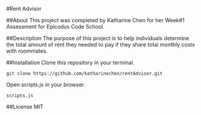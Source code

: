 #Rent Advisor 

##About 
This project was completed by Katharine Chen for her Week#1 Assessment for Epicodus Code School. 

##Description 
The purpose of this project is to help individuals determine the total amount of rent they needed to pay if they share total monthly costs with roommates.

##Installation 
Clone this repository in your terminal.

    git clone https://github.com/katharinechen/rentAdvisor.git

Open scripts.js in your browser.

    scripts.js

##License 
MIT 